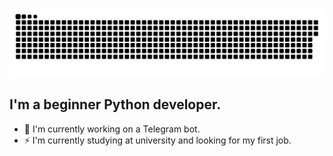 ![Header](https://github.com/DanW11d/danw11d/blob/main/assets/github-snake.svg)

## I'm a beginner Python developer.

- 🔭 I'm currently working on a Telegram bot.
- ⚡ I'm currently studying at university and looking for my first job.